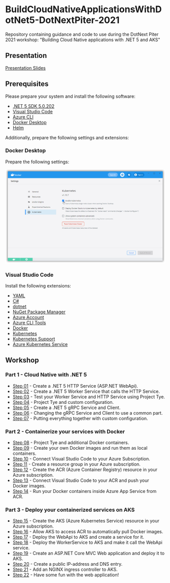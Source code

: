 # BuildCloudNativeApplicationsWithDotNet5-DotNextPiter-2021
Repository containing guidance and code to use during the DotNext Piter 2021 workshop: "Building Cloud Native applications with .NET 5 and AKS"

## Presentation

[Presentation Slides](DOTNEXT-Building-Cloud-Native-Applications-with-DOTNET-and-AKS.pdf)

## Prerequisites

Please prepare your system and install the following software:

- [.NET 5 SDK 5.0.202](https://dotnet.microsoft.com/download/dotnet/5.0)
- [Visual Studio Code](https://code.visualstudio.com/)
- [Azure CLI](https://docs.microsoft.com/en-us/cli/azure/install-azure-cli-windows?tabs=azure-cli)
- [Docker Desktop](https://www.docker.com/products/docker-desktop)
- [Helm](https://github.com/helm/helm/releases)

Additionally, prepare the following settings and extensions:

### Docker Desktop

Prepare the following settings:

![Screen capture from Docker Desktop Kubernetes settings](sshot-01.png)

### Visual Studio Code

Install the following extensions:

- [YAML](https://marketplace.visualstudio.com/items?itemName=redhat.vscode-yaml)
- [C#](https://marketplace.visualstudio.com/items?itemName=ms-dotnettools.csharp)
- [dotnet](https://marketplace.visualstudio.com/items?itemName=leo-labs.dotnet)
- [NuGet Package Manager](https://marketplace.visualstudio.com/items?itemName=jmrog.vscode-nuget-package-manager)
- [Azure Account](https://marketplace.visualstudio.com/items?itemName=ms-vscode.azure-account)
- [Azure CLI Tools](https://marketplace.visualstudio.com/items?itemName=ms-vscode.azurecli)
- [Docker](https://marketplace.visualstudio.com/items?itemName=ms-azuretools.vscode-docker)
- [Kubernetes](https://marketplace.visualstudio.com/items?itemName=ms-kubernetes-tools.vscode-kubernetes-tools)
- [Kubernetes Support](https://marketplace.visualstudio.com/items?itemName=ipedrazas.kubernetes-snippets)
- [Azure Kubernetes Service](https://marketplace.visualstudio.com/items?itemName=ms-kubernetes-tools.vscode-aks-tools)

## Workshop

### Part 1 - Cloud Native with .NET 5

- [Step 01](step-01.md) - Create a .NET 5 HTTP Service (ASP.NET WebApi).
- [Step 02](step-02.md) - Create a .NET 5 Worker Service that calls the HTTP Service.
- [Step 03](step-03.md) - Test your Worker Service and HTTP Service using Project Tye.
- [Step 04](step-04.md) - Project Tye and custom configuration.
- [Step 05](step-05.md) - Create a .NET 5 gRPC Service and Client.
- [Step 06](step-06.md) - Changing the gRPC Service and Client to use a common part.
- [Step 07](step-07.md) - Putting everything together with custom configuration.

### Part 2 - Containerize your services with Docker

- [Step 08](step-08.md) - Project Tye and additional Docker containers.
- [Step 09](step-09.md) - Create your own Docker images and run them as local containers.
- [Step 10](step-10.md) - Connect Visual Studio Code to your Azure Subscription.
- [Step 11](step-11.md) - Create a resource group in your Azure subscription.
- [Step 12](step-12.md) - Create the ACR (Azure Container Registry) resource in your Azure subscription.
- [Step 13](step-13.md) - Connect Visual Studio Code to your ACR and push your Docker images.
- [Step 14](step-14.md) - Run your Docker containers inside Azure App Service from ACR.

### Part 3 - Deploy your containerized services on AKS

- [Step 15](step-15.md) - Create the AKS (Azure Kubernetes Service) resource in your Azure subscription.
- [Step 16](step-16.md) - Allow AKS to access ACR to automatically pull Docker images.
- [Step 17](step-17.md) - Deploy the WebApi to AKS and create a service for it.
- [Step 18](step-18.md) - Deploy the WorkerService to AKS and make it call the WebApi service.
- [Step 19](step-19.md) - Create an ASP.NET Core MVC Web application and deploy it to AKS.
- [Step 20](step-20.md) - Create a public IP-address and DNS entry.
- [Step 21](step-21.md) - Add an NGINX ingress controller to AKS.
- [Step 22](step-22.md) - Have some fun with the web application!
